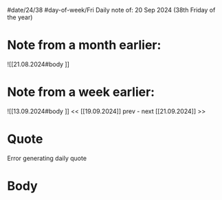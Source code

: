 
#date/24/38
#day-of-week/Fri
Daily note of: 20 Sep 2024 (38th Friday of the year)

# Note from a month earlier:
![[21.08.2024#body ]]

# Note from a week earlier:
![[13.09.2024#body ]]
 << [[19.09.2024]] prev - next [[21.09.2024]] >>
# Quote

Error generating daily quote
# Body

